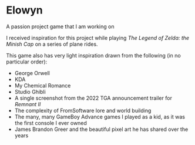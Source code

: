 # Elowyn
A passion project game that I am working on

I received inspiration for this project while playing *The Legend of Zelda: the Minish Cap* on a series of plane rides.

This game also has very light inspiration drawn from the following (in no particular order):
- George Orwell
- KDA
- My Chemical Romance
- Studio Ghibli
- A single screenshot from the 2022 TGA announcement trailer for *Remnant II*
- The complexity of FromSoftware lore and world building
- The many, many GameBoy Advance games I played as a kid, as it was the first console I ever owned
- James Brandon Greer and the beautiful pixel art he has shared over the years
